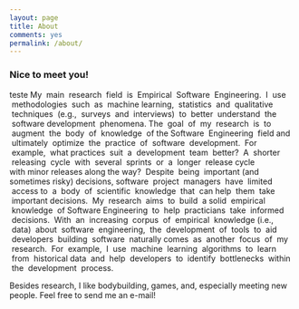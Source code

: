 ```yaml
---
layout: page      
title: About   
comments: yes   
permalink: /about/   
---   
```


### Nice to meet you!   

teste 
My  main  research  field  is  Empirical  Software  Engineering.  I  use  methodologies  such  as  machine learning,  statistics  and  qualitative  techniques  (e.g.,  surveys  and  interviews)  to  better  understand  the  software development  phenomena. The  goal  of  my  research  is  to  augment  the  body  of  knowledge  of the Software  Engineering  field and  ultimately  optimize  the  practice  of  software  development.  For  example,  what practices  suit  a  development  team  better?  A  shorter  releasing  cycle  with  several  sprints  or  a  longer  release cycle with minor releases along the way?  Despite  being  important (and sometimes risky) decisions, software  project  managers  have  limited  access to  a  body  of  scientific  knowledge  that  can help  them  take  important decisions.  My  research  aims  to  build  a solid  empirical  knowledge  of Software Engineering  to  help  practicians  take  informed  decisions.  With  an  increasing  corpus  of  empirical  knowledge (i.e.,  data)  about  software  engineering,  the  development  of  tools  to  aid  developers  building  software  naturally comes  as  another  focus  of  my  research.  For  example,  I  use  machine  learning  algorithms  to  learn  from  historical data  and  help  developers  to  identify  bottlenecks  within  the  development  process.

Besides research, I like bodybuilding, games, and, especially meeting new people. Feel free to send me an e-mail!

